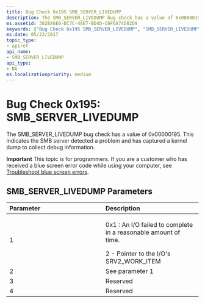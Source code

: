 ```yaml
---
title: Bug Check 0x195 SMB_SERVER_LIVEDUMP
description: The SMB_SERVER_LIVEDUMP bug check has a value of 0x00000195. This indicates the SMB server detected a problem and has captured a kernel dump to collect debug information.
ms.assetid: 302BA6E0-DC7C-4AE7-BD4D-C6F6A74D82D9
keywords: ["Bug Check 0x195 SMB_SERVER_LIVEDUMP", "SMB_SERVER_LIVEDUMP"]
ms.date: 05/23/2017
topic_type:
- apiref
api_name:
- SMB_SERVER_LIVEDUMP
api_type:
- NA
ms.localizationpriority: medium
---
```


# Bug Check 0x195: SMB\_SERVER\_LIVEDUMP


The SMB\_SERVER\_LIVEDUMP bug check has a value of 0x00000195. This indicates the SMB server detected a problem and has captured a kernel dump to collect debug information.

**Important** This topic is for programmers. If you are a customer who has received a blue screen error code while using your computer, see [Troubleshoot blue screen errors](https://windows.microsoft.com/windows-10/troubleshoot-blue-screen-errors).

## SMB\_SERVER\_LIVEDUMP Parameters


<table>
<colgroup>
<col width="50%" />
<col width="50%" />
</colgroup>
<thead>
<tr class="header">
<th align="left">Parameter</th>
<th align="left">Description</th>
</tr>
</thead>
<tbody>
<tr class="odd">
<td align="left">1</td>
<td align="left"><p>0x1 : An I/O failed to complete in a reasonable amount of time.</p>
2 - Pointer to the I/O's SRV2_WORK_ITEM</td>
</tr>
<tr class="even">
<td align="left">2</td>
<td align="left">See parameter 1</td>
</tr>
<tr class="odd">
<td align="left">3</td>
<td align="left">Reserved</td>
</tr>
<tr class="even">
<td align="left">4</td>
<td align="left">Reserved</td>
</tr>
</tbody>
</table>

 

 

 




